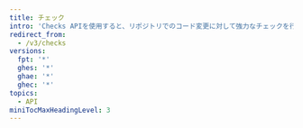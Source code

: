 ```yaml
---
title: チェック
intro: 'Checks APIを使用すると、リポジトリでのコード変更に対して強力なチェックを行う{% data variables.product.prodname_github_apps %}を構築できます。'
redirect_from:
  - /v3/checks
versions:
  fpt: '*'
  ghes: '*'
  ghae: '*'
  ghec: '*'
topics:
  - API
miniTocMaxHeadingLevel: 3
---
```


<!--
  Operations are automatically generated. Markdown for this page is located in data/reusables/rest-reference/checks
-->
